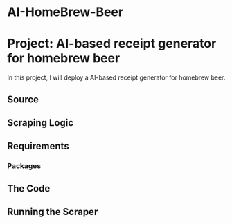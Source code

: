 # AI-HomeBrew-Beer

# Project: AI-based receipt generator for homebrew beer

In this project, I will deploy a AI-based receipt generator for homebrew beer.
## Source
## Scraping Logic
## Requirements
### Packages
## The Code
## Running the Scraper
